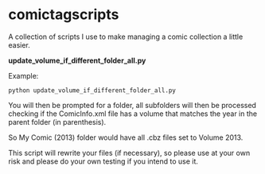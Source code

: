 # comictagscripts

A collection of scripts I use to make managing a comic collection a little easier.

**update_volume_if_different_folder_all.py**

Example:
```
python update_volume_if_different_folder_all.py
```

You will then be prompted for a folder, all subfolders will then be processed checking if the ComicInfo.xml file has a volume that matches the year in the parent folder (in parenthesis).

So My Comic (2013) folder would have all .cbz files set to Volume 2013.

This script will rewrite your files (if necessary), so please use at your own risk and please do your own testing if you intend to use it.
